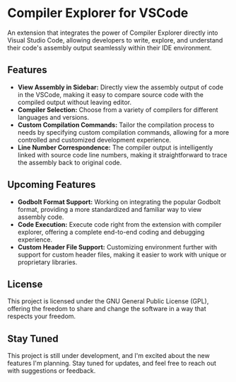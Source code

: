 # Compiler Explorer for VSCode

An extension that integrates the power of Compiler Explorer directly into Visual Studio Code, allowing developers to write, explore, and understand their code's assembly output seamlessly within their IDE environment.

## Features

- **View Assembly in Sidebar:** Directly view the assembly output of code in the VSCode, making it easy to compare source code with the compiled output without leaving editor.
- **Compiler Selection:** Choose from a variety of compilers for different languages and versions.
- **Custom Compilation Commands:** Tailor the compilation process to needs by specifying custom compilation commands, allowing for a more controlled and customized development experience.
- **Line Number Correspondence:** The compiler output is intelligently linked with source code line numbers, making it straightforward to trace the assembly back to original code.

## Upcoming Features

- **Godbolt Format Support:** Working on integrating the popular Godbolt format, providing a more standardized and familiar way to view assembly code.
- **Code Execution:** Execute code right from the extension with compiler explorer, offering a complete end-to-end coding and debugging experience.
- **Custom Header File Support:** Customizing environment further with support for custom header files, making it easier to work with unique or proprietary libraries.

## License

This project is licensed under the GNU General Public License (GPL), offering the freedom to share and change the software in a way that respects your freedom.

## Stay Tuned

This project is still under development, and I'm excited about the new features I'm planning. Stay tuned for updates, and feel free to reach out with suggestions or feedback.

